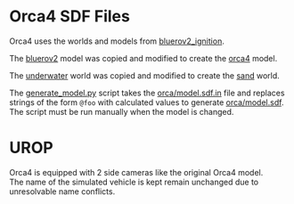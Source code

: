 # Orca4 SDF Files

Orca4 uses the worlds and models from [bluerov2_ignition](https://github.com/clydemcqueen/bluerov2_ignition).

The [bluerov2](https://github.com/clydemcqueen/bluerov2_ignition/tree/main/models/bluerov2_heavy) model
was copied and modified to create the [orca4](models/orca4) model.

The [underwater](https://github.com/clydemcqueen/bluerov2_ignition/tree/main/worlds/underwater) world
was copied and modified to create the [sand](models/orca4) world.

The [generate_model.py](scripts/generate_model.py) script takes the [orca/model.sdf.in](models/orca4/model.sdf.in)
file and replaces strings of the form `@foo` with calculated values to generate
[orca/model.sdf](models/orca4/model.sdf).
The script must be run manually when the model is changed.

# UROP
Orca4 is equipped with 2 side cameras like the original Orca4 model.  
The name of the simulated vehicle is kept remain unchanged due to unresolvable name conflicts.